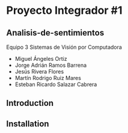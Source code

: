 ﻿# Proyecto Integrador #1
 ## Analisis-de-sentimientos
Equipo 3 
Sistemas de Visión por Computadora

- Miguel Ángeles Ortiz
- Jorge Adrián Ramos Barrena
- Jesús Rivera Flores
- Martín Rodrigo Ruiz Mares
- Esteban Ricardo Salazar Cabrera

## Introduction


## Installation

